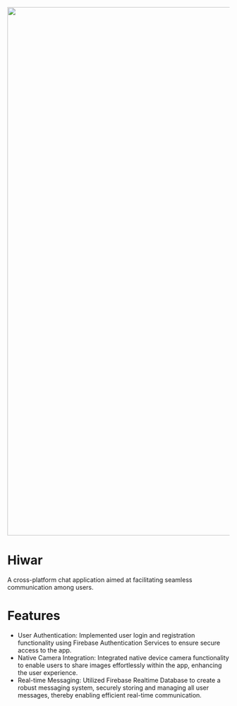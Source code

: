 <p align="center">
    <img width="1200" src="https://github.com/RyamAlmalki/chat_app/blob/master/Hiwar_banner.png?raw=true" alt="Material Bread logo">
</p>


<h1 align="left">Hiwar</h1>
<p>A cross-platform chat application aimed at facilitating seamless communication among users.</p>

<h1 align="left">Features</h1>
<ul>
  <li>User Authentication: Implemented user login and registration functionality using Firebase Authentication Services to ensure secure access to the app.</li>
  <li>Native Camera Integration: Integrated native device camera functionality to enable users to share images effortlessly within the app, enhancing the user experience.</li>
  <li>Real-time Messaging: Utilized Firebase Realtime Database to create a robust messaging system, securely storing and managing all user messages, thereby enabling efficient real-time communication.</li>
</ul>

